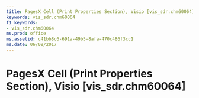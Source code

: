 ```yaml
---
title: PagesX Cell (Print Properties Section), Visio [vis_sdr.chm60064]
keywords: vis_sdr.chm60064
f1_keywords:
- vis_sdr.chm60064
ms.prod: office
ms.assetid: c41bb8c6-691a-49b5-8afa-470c486f3cc1
ms.date: 06/08/2017
---
```



# PagesX Cell (Print Properties Section), Visio [vis_sdr.chm60064]


